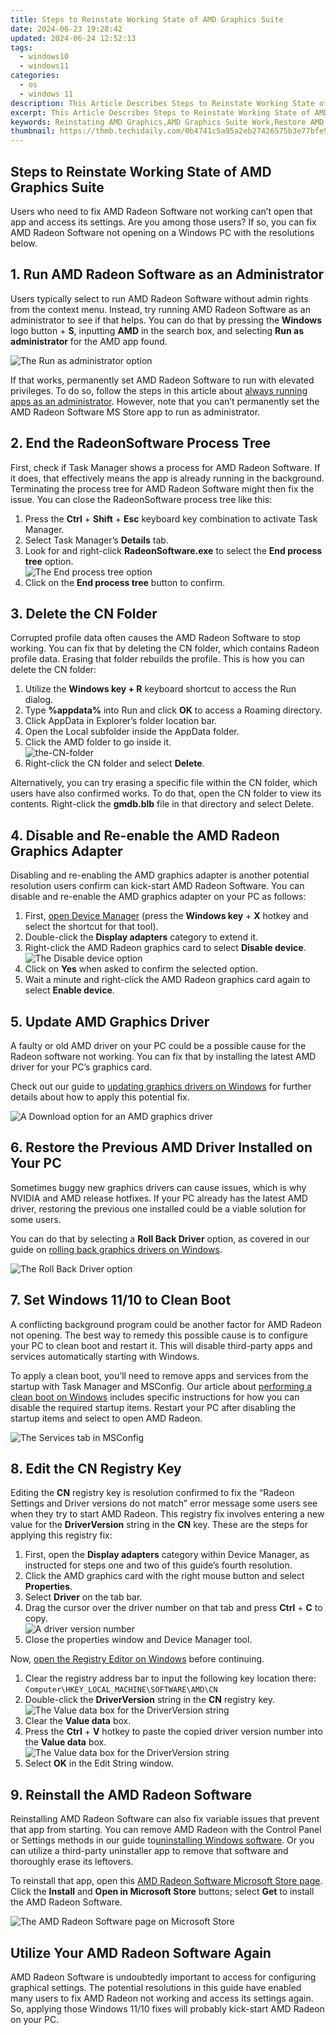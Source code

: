 ```yaml
---
title: Steps to Reinstate Working State of AMD Graphics Suite
date: 2024-06-23 19:28:42
updated: 2024-06-24 12:52:13
tags:
  - windows10
  - windows11
categories:
  - os
  - windows 11
description: This Article Describes Steps to Reinstate Working State of AMD Graphics Suite
excerpt: This Article Describes Steps to Reinstate Working State of AMD Graphics Suite
keywords: Reinstating AMD Graphics,AMD Graphics Suite Work,Restore AMD Graphics Status,Resetting AMD Graphics,AMD Graphics Recovery Steps,Reactivate AMD Graphics,Reviving AMD Graphic Suite
thumbnail: https://thmb.techidaily.com/0b4741c5a95a2eb27426575b3e77bfe93d41de0ce8390e58e556e7c4a810a2f7.jpg
---
```


## Steps to Reinstate Working State of AMD Graphics Suite

 Users who need to fix AMD Radeon Software not working can’t open that app and access its settings. Are you among those users? If so, you can fix AMD Radeon Software not opening on a Windows PC with the resolutions below.

## 1\. Run AMD Radeon Software as an Administrator

 Users typically select to run AMD Radeon Software without admin rights from the context menu. Instead, try running AMD Radeon Software as an administrator to see if that helps. You can do that by pressing the **Windows** logo button + **S**, inputting **AMD** in the search box, and selecting **Run as administrator** for the AMD app found.

![The Run as administrator option](https://static1.makeuseofimages.com/wordpress/wp-content/uploads/2023/11/run-as-administrator-option.jpg)

 If that works, permanently set AMD Radeon Software to run with elevated privileges. To do so, follow the steps in this article about [always running apps as an administrator](https://www.makeuseof.com/tag/always-run-apps-administrator-windows/). However, note that you can’t permanently set the AMD Radeon Software MS Store app to run as administrator.

## 2\. End the RadeonSoftware Process Tree

 First, check if Task Manager shows a process for AMD Radeon Software. If it does, that effectively means the app is already running in the background. Terminating the process tree for AMD Radeon Software might then fix the issue. You can close the RadeonSoftware process tree like this:

1. Press the **Ctrl** \+ **Shift** \+ **Esc** keyboard key combination to activate Task Manager.
2. Select Task Manager’s **Details** tab.
3. Look for and right-click **RadeonSoftware.exe** to select the **End process tree** option.  
![The End process tree option](https://static1.makeuseofimages.com/wordpress/wp-content/uploads/2023/11/end-process-tree-option.jpg)
4. Click on the **End process tree** button to confirm.

## 3\. Delete the CN Folder

 Corrupted profile data often causes the AMD Radeon Software to stop working. You can fix that by deleting the CN folder, which contains Radeon profile data. Erasing that folder rebuilds the profile. This is how you can delete the CN folder:

1. Utilize the **Windows key + R** keyboard shortcut to access the Run dialog.
2. Type **%appdata%** into Run and click **OK** to access a Roaming directory.
3. Click AppData in Explorer’s folder location bar.
4. Open the Local subfolder inside the AppData folder.
5. Click the AMD folder to go inside it.  
![the-CN-folder](https://static1.makeuseofimages.com/wordpress/wp-content/uploads/2023/11/the-cn-folder.jpg)
6. Right-click the CN folder and select **Delete**.

 Alternatively, you can try erasing a specific file within the CN folder, which users have also confirmed works. To do that, open the CN folder to view its contents. Right-click the **gmdb.blb** file in that directory and select Delete.

## 4\. Disable and Re-enable the AMD Radeon Graphics Adapter

 Disabling and re-enabling the AMD graphics adapter is another potential resolution users confirm can kick-start AMD Radeon Software. You can disable and re-enable the AMD graphics adapter on your PC as follows:

1. First, [open Device Manager](https://www.makeuseof.com/windows-open-device-manager/) (press the **Windows key** \+ **X** hotkey and select the shortcut for that tool).
2. Double-click the **Display adapters** category to extend it.
3. Right-click the AMD Radeon graphics card to select **Disable device**.  
![The Disable device option](https://static1.makeuseofimages.com/wordpress/wp-content/uploads/2023/11/disable-device-option.jpg)
4. Click on **Yes** when asked to confirm the selected option.
5. Wait a minute and right-click the AMD Radeon graphics card again to select **Enable device**.

## 5\. Update AMD Graphics Driver

 A faulty or old AMD driver on your PC could be a possible cause for the Radeon software not working. You can fix that by installing the latest AMD driver for your PC’s graphics card.

 Check out our guide to [updating graphics drivers on Windows](https://www.makeuseof.com/update-graphics-drivers-in-windows-10/) for further details about how to apply this potential fix.

![A Download option for an AMD graphics driver](https://static1.makeuseofimages.com/wordpress/wp-content/uploads/2023/11/amd-driver-download-page.jpg)

## 6\. Restore the Previous AMD Driver Installed on Your PC

 Sometimes buggy new graphics drivers can cause issues, which is why NVIDIA and AMD release hotfixes. If your PC already has the latest AMD driver, restoring the previous one installed could be a viable solution for some users.

 You can do that by selecting a **Roll Back Driver** option, as covered in our guide on [rolling back graphics drivers on Windows](https://www.makeuseof.com/how-to-roll-back-a-driver-in-windows-10/).

![The Roll Back Driver option](https://static1.makeuseofimages.com/wordpress/wp-content/uploads/2023/11/roll-back-driver-option.jpg)

## 7\. Set Windows 11/10 to Clean Boot

 A conflicting background program could be another factor for AMD Radeon not opening. The best way to remedy this possible cause is to configure your PC to clean boot and restart it. This will disable third-party apps and services automatically starting with Windows.

 To apply a clean boot, you’ll need to remove apps and services from the startup with Task Manager and MSConfig. Our article about [performing a clean boot on Windows](https://www.makeuseof.com/clean-boot-windows-11/) includes specific instructions for how you can disable the required startup items. Restart your PC after disabling the startup items and select to open AMD Radeon.

![The Services tab in MSConfig](https://static1.makeuseofimages.com/wordpress/wp-content/uploads/2023/11/services-tab-in-msconfig.jpg)

## 8\. Edit the CN Registry Key

 Editing the **CN** registry key is resolution confirmed to fix the “Radeon Settings and Driver versions do not match” error message some users see when they try to start AMD Radeon. This registry fix involves entering a new value for the **DriverVersion** string in the **CN** key. These are the steps for applying this registry fix:

1. First, open the **Display adapters** category within Device Manager, as instructed for steps one and two of this guide’s fourth resolution.
2. Click the AMD graphics card with the right mouse button and select **Properties**.
3. Select **Driver** on the tab bar.
4. Drag the cursor over the driver number on that tab and press **Ctrl** \+ **C** to copy.  
![A driver version number](https://static1.makeuseofimages.com/wordpress/wp-content/uploads/2023/11/driver-version-detail.jpg)
5. Close the properties window and Device Manager tool.

 Now, [open the Registry Editor on Windows](https://www.makeuseof.com/windows-11-open-registry-editor/) before continuing.

1. Clear the registry address bar to input the following key location there:  
`Computer\HKEY_LOCAL_MACHINE\SOFTWARE\AMD\CN`
2. Double-click the **DriverVersion** string in the **CN** registry key.  
![The Value data box for the DriverVersion string](https://static1.makeuseofimages.com/wordpress/wp-content/uploads/2023/11/value-data-box.jpg)
3. Clear the **Value data** box.
4. Press the **Ctrl** \+ **V** hotkey to paste the copied driver version number into the **Value data** box.  
![The Value data box for the DriverVersion string](https://static1.makeuseofimages.com/wordpress/wp-content/uploads/2023/11/value-data-box.jpg)
5. Select **OK** in the Edit String window.

## 9\. Reinstall the AMD Radeon Software

 Reinstalling AMD Radeon Software can also fix variable issues that prevent that app from starting. You can remove AMD Radeon with the Control Panel or Settings methods in our guide to[uninstalling Windows software](https://www.makeuseof.com/windows-11-different-ways-to-uninstall-software/). Or you can utilize a third-party uninstaller app to remove that software and thoroughly erase its leftovers.

 To reinstall that app, open this [AMD Radeon Software Microsoft Store page](https://apps.microsoft.com/detail/amd-radeon-software/9NZ1BJQN6BHL?hl=en-US&gl=US). Click the **Install** and **Open in Microsoft Store** buttons; select **Get** to install the AMD Radeon Software.

![The AMD Radeon Software page on Microsoft Store](https://static1.makeuseofimages.com/wordpress/wp-content/uploads/2023/11/amd-radeon-software.jpg)

## Utilize Your AMD Radeon Software Again

 AMD Radeon Software is undoubtedly important to access for configuring graphical settings. The potential resolutions in this guide have enabled many users to fix AMD Radeon not working and access its settings again. So, applying those Windows 11/10 fixes will probably kick-start AMD Radeon on your PC.
